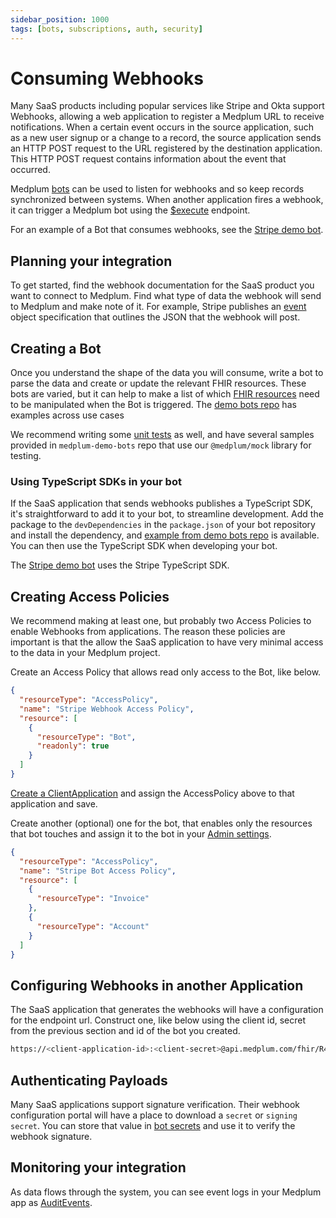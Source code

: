 ```yaml
---
sidebar_position: 1000
tags: [bots, subscriptions, auth, security]
---
```


# Consuming Webhooks

Many SaaS products including popular services like Stripe and Okta support Webhooks, allowing a web application to register a Medplum URL to receive notifications. When a certain event occurs in the source application, such as a new user signup or a change to a record, the source application sends an HTTP POST request to the URL registered by the destination application. This HTTP POST request contains information about the event that occurred.

Medplum [bots](/docs/bots) can be used to listen for webhooks and so keep records synchronized between systems. When another application fires a webhook, it can trigger a Medplum bot using the [$execute](/docs/bots/bot-basics#using-the-execute-endpoint) endpoint.

For an example of a Bot that consumes webhooks, see the [Stripe demo bot](https://github.com/medplum/medplum-demo-bots/tree/main/src/examples/stripe-bots).

## Planning your integration

To get started, find the webhook documentation for the SaaS product you want to connect to Medplum. Find what type of data the webhook will send to Medplum and make note of it. For example, Stripe publishes an [event](https://stripe.com/docs/api/events/object) object specification that outlines the JSON that the webhook will post.

## Creating a Bot

Once you understand the shape of the data you will consume, write a bot to parse the data and create or update the relevant FHIR resources. These bots are varied, but it can help to make a list of which [FHIR resources](/docs/api/fhir/resources) need to be manipulated when the Bot is triggered. The [demo bots repo](https://github.com/medplum/medplum-demo-bots) has examples across use cases

We recommend writing some [unit tests](/docs/bots/unit-testing-bots) as well, and have several samples provided in `medplum-demo-bots` repo that use our `@medplum/mock` library for testing.

### Using TypeScript SDKs in your bot

If the SaaS application that sends webhooks publishes a TypeScript SDK, it's straightforward to add it to your bot, to streamline development. Add the package to the `devDependencies` in the `package.json` of your bot repository and install the dependency, and [example from demo bots repo](https://github.com/medplum/medplum-demo-bots/blob/main/package.json) is available. You can then use the TypeScript SDK when developing your bot.

The [Stripe demo bot](https://github.com/medplum/medplum-demo-bots/tree/main/src/examples/stripe-bots) uses the Stripe TypeScript SDK.

## Creating Access Policies

We recommend making at least one, but probably two Access Policies to enable Webhooks from applications. The reason these policies are important is that the allow the SaaS application to have very minimal access to the data in your Medplum project.

Create an Access Policy that allows read only access to the Bot, like below.

```json
{
  "resourceType": "AccessPolicy",
  "name": "Stripe Webhook Access Policy",
  "resource": [
    {
      "resourceType": "Bot",
      "readonly": true
    }
  ]
}
```

[Create a ClientApplication](/docs/auth/authentication-methods/client-credentials) and assign the AccessPolicy above to that application and save.

Create another (optional) one for the bot, that enables only the resources that bot touches and assign it to the bot in your [Admin settings](https://app.medplum.com/admin/project).

```json
{
  "resourceType": "AccessPolicy",
  "name": "Stripe Bot Access Policy",
  "resource": [
    {
      "resourceType": "Invoice"
    },
    {
      "resourceType": "Account"
    }
  ]
}
```

## Configuring Webhooks in another Application

The SaaS application that generates the webhooks will have a configuration for the endpoint url. Construct one, like below using the client id, secret from the previous section and id of the bot you created.

```bash
https://<client-application-id>:<client-secret>@api.medplum.com/fhir/R4/Bot/<bot-id>/$execute
```

## Authenticating Payloads

Many SaaS applications support signature verification. Their webhook configuration portal will have a place to download a `secret` or `signing secret`. You can store that value in [bot secrets](/docs/bots/bot-secrets) and use it to verify the webhook signature.

## Monitoring your integration

As data flows through the system, you can see event logs in your Medplum app as [AuditEvents](https://app.medplum.com/AuditEvent?_count=20&_fields=id,_lastUpdated,entity,type&_offset=0&_sort=-_lastUpdated).
